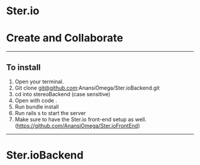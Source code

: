 # Ster.io
# Create and Collaborate

________________________________________________________

## To install 
1. Open your terminal.
2. Git clone git@github.com:AnansiOmega/Ster.ioBackend.git
3. cd into stereoBackend (case sensitive)
4. Open with code .
5. Run bundle install
6. Run rails s to start the server
7. Make sure to have the Ster.io front-end setup as well. (https://github.com/AnansiOmega/Ster.ioFrontEnd)
________________________________________________________
# Ster.ioBackend